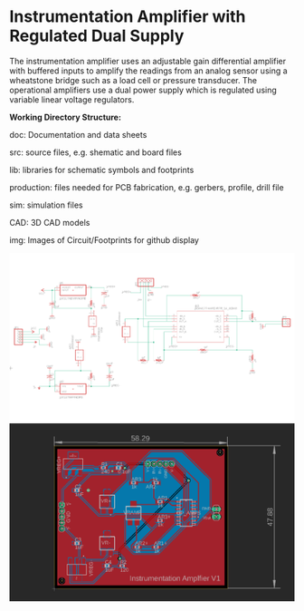 <h1>Instrumentation Amplifier with Regulated Dual Supply</h1>

<p>The instrumentation amplifier uses an adjustable gain differential amplifier with buffered inputs to amplify the readings from an analog sensor using a wheatstone bridge such as a load cell or pressure transducer. The operational amplifiers use a dual power supply which is regulated using variable linear voltage regulators.</p>

<b>Working Directory Structure:</b>

<p>
   doc: Documentation and data sheets
   
   src: source files, e.g. shematic and board files

   lib: libraries for schematic symbols and footprints

   production: files needed for PCB fabrication, e.g. gerbers, profile, drill file

   sim: simulation files 

   CAD: 3D CAD models
  
   img: Images of Circuit/Footprints for github display 
</p>

<img src="img/InstrumentationAmp.png">

<img src="img/AmpBoard.png">
